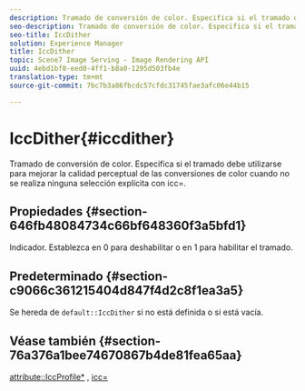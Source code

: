 ```yaml
---
description: Tramado de conversión de color. Especifica si el tramado debe utilizarse para mejorar la calidad perceptual de las conversiones de color cuando no se realiza ninguna selección explícita con icc=.
seo-description: Tramado de conversión de color. Especifica si el tramado debe utilizarse para mejorar la calidad perceptual de las conversiones de color cuando no se realiza ninguna selección explícita con icc=.
seo-title: IccDither
solution: Experience Manager
title: IccDither
topic: Scene7 Image Serving - Image Rendering API
uuid: 4ebd1bf8-eed0-4ff1-b8a0-1295d503fb4e
translation-type: tm+mt
source-git-commit: 7bc7b3a86fbcdc57cfdc31745fae3afc06e44b15

---
```



# IccDither{#iccdither}

Tramado de conversión de color. Especifica si el tramado debe utilizarse para mejorar la calidad perceptual de las conversiones de color cuando no se realiza ninguna selección explícita con icc=.

## Propiedades {#section-646fb48084734c66bf648360f3a5bfd1}

Indicador. Establezca en 0 para deshabilitar o en 1 para habilitar el tramado.

## Predeterminado {#section-c9066c361215404d847f4d2c8f1ea3a5}

Se hereda de `default::IccDither` si no está definida o si está vacía.

## Véase también {#section-76a376a1bee74670867b4de81fea65aa}

[attribute::IccProfile*](../../../../../ir-api/material-cat/image-rendering-api-ref/c-ir-material-catalog/c-ir-attributes-reference/r-ir-iccprofilecmyk.md#reference-55aead2d924847ffbd1be4c46add7127) , [icc=](../../../../../ir-api/http-protocol/image-rendering-api-ref/c-ir-http-protocol-ref/c-ir-http-protocol-command-reference/r-ir-icc.md#reference-86a2fff3cef24982ad2063d977a16e06)
